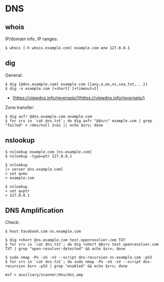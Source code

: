# DNS

## whois

IP/domain info, IP ranges:

```text
$ whois [-h whois.example.com] example.com или 127.0.0.1
```

## dig

General:

```text
$ dig [@dns.example.com] example.com [{any,a,mx,ns,soa,txt,...}]
$ dig -x example.com [+short] [+timeout=1]
```

* [https://viewdns.info/reverseip/](https://viewdns.info/reverseip/)

Zone transfer:

```text
$ dig axfr @dns.example.com example.com
$ for srv in `cat dns.txt`; do dig axfr "@$srv" example.com | grep "failed" > /dev/null 2>&1 || echo $srv; done
```

## nslookup

```text
$ nslookup example.com [ns.example.com]
$ nslookup -type=ptr 127.0.0.1

$ nslookup
[> server dns.example.com]
> set q=mx
> example.com

$ nslookup
> set q=ptr
> 127.0.0.1
```

## DNS Amplification

Check:

```text
$ host facebook.com ns.example.com

$ dig +short @ns.example.com test.openresolver.com TXT
$ for srv in `cat dns.txt`; do dig +short @$srv test.openresolver.com TXT | grep "open-resolver-detected" && echo $srv; done

$ sudo nmap -Pn -sU -sV --script dns-recursion ns.example.com -p53
$ for srv in `cat dns.txt`; do sudo nmap -Pn -sU -sV --script dns-recursion $srv -p53 | grep "enabled" && echo $srv; done

msf > auxiliary/scanner/dns/dns_amp
```

